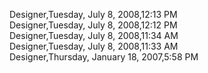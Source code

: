 ﻿Designer,Tuesday, July 8, 2008,12:13 PM  Designer,Tuesday, July 8, 2008,12:12 PM  Designer,Tuesday, July 8, 2008,11:34 AM  Designer,Tuesday, July 8, 2008,11:33 AM  Designer,Thursday, January 18, 2007,5:58 PM